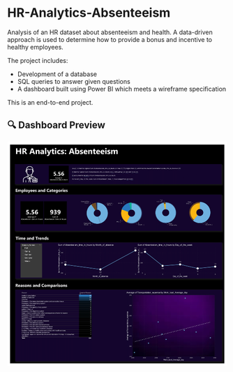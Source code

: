 # HR-Analytics-Absenteeism

Analysis of an HR dataset about absenteeism and health. A data-driven approach is used to determine how to provide a bonus and incentive to healthy employees.

The project includes:
- Development of a database
- SQL queries to answer given questions
- A dashboard built using Power BI which meets a wireframe specification

This is an end-to-end project.

## 🔍 Dashboard Preview

![HR Analytics Dashboard](Dashboard-1.png)
